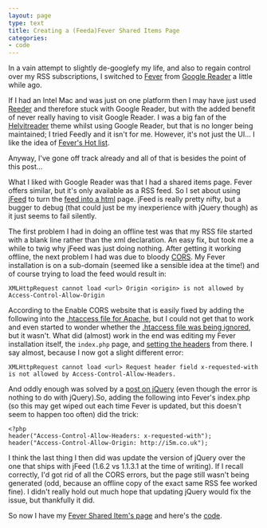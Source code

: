 ```yaml
---
layout: page
type: text
title: Creating a (Feeda)Fever Shared Items Page
categories: 
- code
---
```

In a vain attempt to slightly de-googlefy my life, and also to regain control over my RSS subscriptions, I switched to [Fever](http://feedafever.com/) from [Google Reader](http://reader.google.com/) a little while ago.

If I had an Intel Mac and was just on one platform then I may have just used [Reeder](http://reederapp.com/) and therefore stuck with Google Reader, but with the added benefit of never really having to visit Google Reader. I was a big fan of the [Helvitreader](http://helvetireader.com/) theme whilst using Google Reader, but that is no longer being maintained; I tried Feedly and it isn't for me. However, it's not just the UI... I like the idea of [Fever's Hot list](http://feedafever.com/#demo).

Anyway, I've gone off track already and all of that is besides the point of this post...

What I liked with Google Reader was that I had a shared items page. Fever offers similar, but it's only available as a RSS feed. So I set about using [jFeed](https://github.com/jfhovinne/jFeed) to turn the [feed into a html](https://github.com/jfhovinne/jFeed/blob/master/example.html) page. jFeed is really pretty nifty, but a bugger to debug (that could just be my inexperience with jQuery though) as it just seems to fail silently.

The first problem I had in doing an offline test was that my RSS file started with a blank line rather than the xml declaration. An easy fix, but took me a while to twig why jFeed was just doing nothing. After getting it working offline, the next problem I had was due to bloody [CORS](http://enable-cors.org/). My Fever installation is on a sub-domain (seemed like a sensible idea at the time!) and of course trying to load the feed would result in:

    XMLHttpRequest cannot load <url> Origin <origin> is not allowed by Access-Control-Allow-Origin

According to the Enable CORS website that is easily fixed by adding the following into the [.htaccess file for Apache](http://enable-cors.org/#how-apache), but I could not get that to work and even started to wonder whether the [.htaccess file was being ignored](http://jappler.com/blog/archive/2008/10/22/how-to-test-htaccess-files), but it wasn't. What did (almost) work in the end was editing my Fever installation itself, the `index.php` page, and [setting the headers](http://enable-cors.org/#how-php) from there. I say almost, because I now got a slight different error:

    XMLHttpRequest cannot load <url> Request header field x-requested-with is not allowed by Access-Control-Allow-Headers.

And oddly enough was solved by a [post on jQuery](https://forum.jquery.com/topic/jquery-1-5-latest-chrome-post-ajax-request-xmlhttprequest-cannot-load-url-request-header-field-x-requested-with-is-not-allowed-by-access-control-allow-headers) (even though the error is nothing to do with jQuery).So, adding the following into Fever's index.php (so this may get wiped out each time Fever is updated, but this doesn't seem to happen too often) did the trick:

    <?php
    header("Access-Control-Allow-Headers: x-requested-with");
    header("Access-Control-Allow-Origin: http://i5m.co.uk");

I think the last thing I then did was update the version of jQuery over the one that ships with jFeed (1.6.2 vs 1.1.3.1 at the time of writing). If I recall correctly, I'd got rid of all the CORS errors, but the page still wasn't being generated (odd, because an offline copy of the exact same RSS fee worked fine). I didn't really hold out much hope that updating jQuery would fix the issue, but thankfully it did.

So now I have my [Fever Shared Item's page](http://atomicules.co.uk/fever.html) and here's the [code](https://github.com/atomicules/atomicules.github.com/blob/ef3d7f7337cd4ad580c21ba45632c1d70b999d7c/fever.html).
